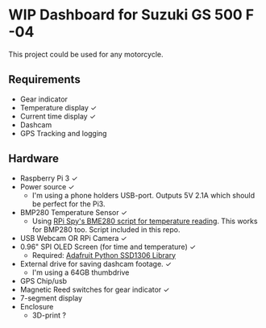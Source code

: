 # WIP Dashboard for Suzuki GS 500 F -04
This project could be used for any motorcycle.

## Requirements
- Gear indicator
- Temperature display ✓
- Current time display ✓
- Dashcam
- GPS Tracking and logging

## Hardware
- Raspberry Pi 3 ✓
- Power source ✓
    * I'm using a phone holders USB-port. Outputs 5V 2.1A which should be perfect for the Pi3.
- BMP280 Temperature Sensor ✓
    * Using [RPi Spy's BME280 script for temperature reading](https://bitbucket.org/MattHawkinsUK/rpispy-misc/raw/master/python/bme280.py). This works for BMP280 too. Script included in this repo.
- USB Webcam OR RPi Camera ✓
- 0.96" SPI OLED Screen (for time and temperature) ✓
    * Required: [Adafruit Python SSD1306 Library](https://github.com/adafruit/Adafruit_Python_SSD1306)
- External drive for saving dashcam footage. ✓
    * I'm using a 64GB thumbdrive
- GPS Chip/usb
- Magnetic Reed switches for gear indicator ✓
- 7-segment display 
- Enclosure
    * 3D-print ?
    